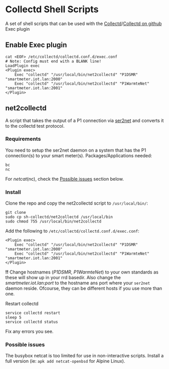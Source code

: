 # Collectd Shell Scripts

A set of shell scripts that can be used with the [Collectd](http://collectd.org)/[Collectd on github](https://github.com/collectd/collectd) Exec plugin

## Enable Exec plugin

```
cat <EOF> /etc/collectd/collectd.conf.d/exec.conf
# Note: Config must end with a BLANK line!
LoadPlugin exec
<Plugin exec>
    Exec "collectd" "/usr/local/bin/net2collectd" "P1DSMR" "smartmeter.iot.lan:2000"
    Exec "collectd" "/usr/local/bin/net2collectd" "P1WarmteNet" "smartmeter.iot.lan:2001"
</Plugin>

```

## net2collectd

A script that takes the output of a P1 connection via [ser2net](https://github.com/cminyard/ser2net) and converts it to the collectd test protocol.

### Requirements

You need to setup the ser2net daemon on a system that has the P1 connection(s) to your smart meter(s).
Packages/Applications needed:
```
bc
nc
```
For *netcat*(nc), check the [Possible issues](#possible-issues) section below.

### Install

Clone the repo and copy the net2collectd script to `/usr/local/bin/`:
```
git clone 
sudo cp sh-collectd/net2collectd /usr/local/bin
sudo chmod 755 /usr/local/bin/net2collectd
```

Add the following to `/etc/collectd/collectd.conf.d/exec.conf`:
```
<Plugin exec>
    Exec "collectd" "/usr/local/bin/net2collectd" "P1DSMR" "smartmeter.iot.lan:2000"
    Exec "collectd" "/usr/local/bin/net2collectd" "P1WarmteNet" "smartmeter.iot.lan:2001"
</Plugin>
```
  **!!** Change hostnames (*P1DSMR*, *P1WarmteNet*) to your own standards as these will show up in your rrd basedir. Also change the *smartmeter.iot.lan:port* to the hostname ans port where your `ser2net` daemon reside. Ofcourse, they can be different hosts if you use more than one.

Restart collectd
```
service collectd restart
sleep 5
service collectd status
```
Fix any errors you see.

### Possible issues

The busybox netcat is too limited for use in non-interactive scripts. Install a full version (ie: `apk add netcat-openbsd` for Alpine Linux).

